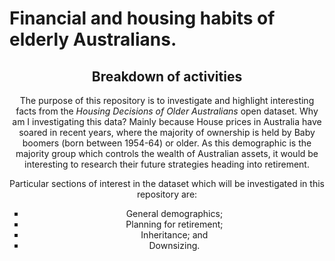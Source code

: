 # Financial and housing habits of elderly Australians.
<header>
  <h2>
  Breakdown of activities
  </h2>
  <p>
    The purpose of this repository is to investigate and highlight interesting facts from the <i>Housing Decisions of Older Australians</i> open dataset.  Why am I investigating this data? Mainly because House prices in Australia have soared in recent years, where the majority of ownership is held by Baby boomers (born between 1954-64) or older. As this demographic is the majority group which controls the wealth of Australian assets, it would be interesting to research their future strategies heading into retirement.
    
Particular sections of interest in the dataset which will be investigated in this repository are:
    <ul type="square">
      <li>General demographics;</li>
      <li>Planning for retirement;</li>
      <li>Inheritance; and</li>
      <li>Downsizing.</li>
      
   
  <p>
</header>


